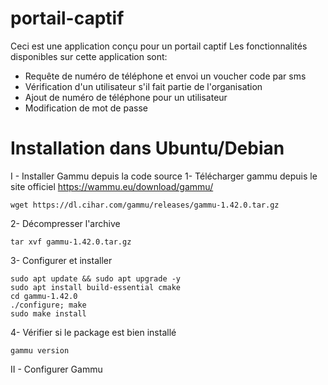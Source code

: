 # portail-captif
Ceci est une application conçu pour un portail captif
Les fonctionnalités disponibles sur cette application sont:
- Requête de numéro de téléphone et envoi un voucher code par sms
- Vérification d'un utilisateur s'il fait partie de l'organisation
- Ajout de numéro de téléphone pour un utilisateur
- Modification de mot de passe

# Installation dans Ubuntu/Debian
I - Installer Gammu depuis la code source
1- Télécharger gammu depuis le site officiel https://wammu.eu/download/gammu/
```
wget https://dl.cihar.com/gammu/releases/gammu-1.42.0.tar.gz
```
 
2- Décompresser l'archive
```
tar xvf gammu-1.42.0.tar.gz
```

3- Configurer et installer 
```
sudo apt update && sudo apt upgrade -y
sudo apt install build-essential cmake
cd gammu-1.42.0
./configure; make
sudo make install
```

4- Vérifier si le package est bien installé
```
gammu version
```

II - Configurer Gammu
